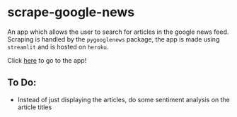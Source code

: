 # scrape-google-news
An app which allows the user to search for articles in the google news feed. Scraping is handled by the
`pygooglenews` package, the app is made using `streamlit` and is hosted on `heroku`.

Click [here](https://search-google-news.herokuapp.com) to go to the app!

## To Do:

* Instead of just displaying the articles, do some sentiment analysis on the article titles
